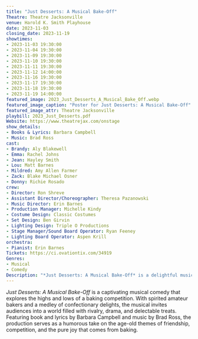 ```yaml
---
title: "Just Desserts: A Musical Bake-Off"
Theatre: Theatre Jacksonville
venue: Harold K. Smith Playhouse
date: 2023-11-03
closing_date: 2023-11-19
showtimes:
- 2023-11-03 19:30:00
- 2023-11-04 19:30:00
- 2023-11-09 19:30:00
- 2023-11-10 19:30:00
- 2023-11-11 19:30:00
- 2023-11-12 14:00:00
- 2023-11-16 19:30:00
- 2023-11-17 19:30:00
- 2023-11-18 19:30:00
- 2023-11-19 14:00:00
featured_image: 2023_Just_Desserts_A_Musical_Bake_Off.webp
featured_image_caption: "Poster for Just Desserts: A Musical Bake-Off"
featured_image_attr: Theatre Jacksonville
playbill: 2023_Just_Desserts.pdf
Website: https://www.theatrejax.com/onstage
show_details: 
- Books & Lyrics: Barbara Campbell
- Music: Brad Ross
cast:
- Brandy: Aly Blakewell
- Emma: Rachel Johns
- Jean: Hayley Smith
- Lou: Matt Barnes
- Mildred: Amy Allen Farmer
- Zack: Blake Michael Osner
- Donny: Richie Rosado
crew:
- Director: Ron Shreve
- Assistant Director/Choreographer: Theresa Pazanowski
- Music Director: Erin Barnes
- Production Manager: Michelle Kindy
- Costume Design: Classic Costumes
- Set Design: Ben Girvin
- Lighting Design: Triple O Productions
- Stage Manager/Sound Board Operator: Ryan Feeney
- Lighting Board Operator: Aspen Krill
orchestra:
- Pianist: Erin Barnes
Tickets: https://ci.ovationtix.com/34919
Genres:
- Musical
- Comedy
Description: "*Just Desserts: A Musical Bake-Off* is a delightful musical comedy that pits amateur bakers against each other in a spirited competition. The musical serves up a scrumptious tale of rivalry, friendship, and the joy of baking."
---
```

*Just Desserts: A Musical Bake-Off* is a captivating musical comedy that explores the highs and lows of a baking competition. With spirited amateur bakers and a medley of confectionary delights, the musical invites audiences into a world filled with rivalry, drama, and delectable treats. Featuring book and lyrics by Barbara Campbell and music by Brad Ross, the production serves as a humorous take on the age-old themes of friendship, competition, and the pure joy that comes from baking.